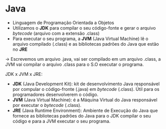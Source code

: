 # Java

- Linguagem de Programação Orientada a Objetos
- Utilizamos o <b>JDK</b> para compilar o seu código-fonte e gerar o arquivo <i>bytecode</i> (arquivo com a extensão .class)
- Para executar o seu programa, a <b>JVM</b> (Java Virtual Machine) lê o arquivo compilado (.class) e as bibliotecas padrões do Java que estão no <b>JRE</b>

-> Escrevemos um arquivo .java, vai ser compilado em um arquivo .class, a JVM vai compilar o arquivo .class para o S.O executar o programa.</br>

JDK x JVM x JRE:
-  <b>JDK</b> (Java Development Kit): kit de desenvolvimento Java responsável por compular o código-fronte (.java) em <i>bytecode</i> (.class). Útil para os programadores desenvolverem o código. 
- <b>JVM</b> (Java Virtual Machine): é a Máquina Virtual do Java responsável por executar o <i>bytecode</i> (.class).
- <b>JRE</b> (Java Runtime Environment): Ambiente de Execução do Java que fornece as bibliotecas padrões do Java para o JDK compilar o seu código e para a JVM executar o seu programa.